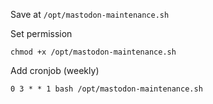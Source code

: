 Save at `/opt/mastodon-maintenance.sh`

Set permission
```
chmod +x /opt/mastodon-maintenance.sh
```

Add cronjob (weekly)

```
0 3 * * 1 bash /opt/mastodon-maintenance.sh
```

